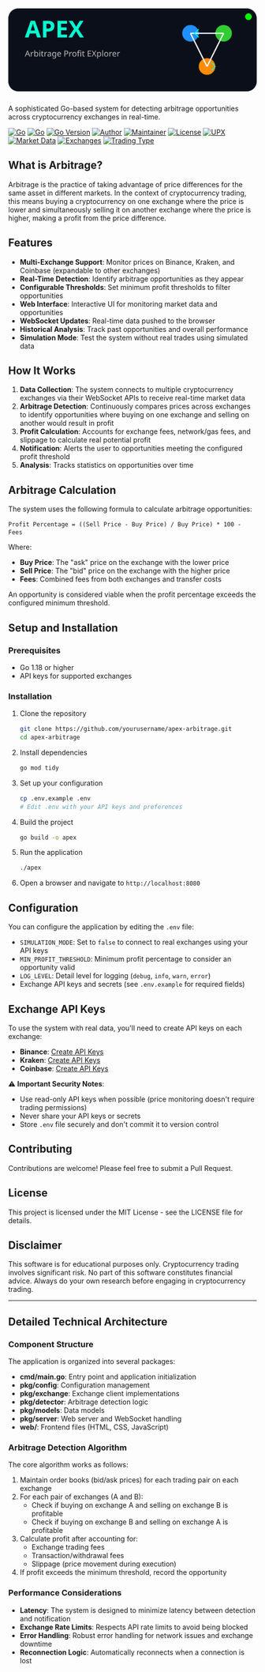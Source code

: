 # ![APEX Logo](assets/apex-logo.svg)

A sophisticated Go-based system for detecting arbitrage opportunities across cryptocurrency exchanges in real-time.

[![Go](https://github.com/VrushankPatel/apex/actions/workflows/go.yml/badge.svg)](https://github.com/VrushankPatel/apex/actions/workflows/go.yml)
[![Go](https://github.com/VrushankPatel/apex/actions/workflows/go.yml/badge.svg)](https://github.com/VrushankPatel/apex/actions/workflows/go.yml)
[![Go Version](https://img.shields.io/badge/Go-1.23.8-blue?logo=go)](https://golang.org/doc/go1.23)
[![Author](https://img.shields.io/badge/Author-VrushankPatel-blue)](https://github.com/VrushankPatel)
[![Maintainer](https://img.shields.io/badge/Maintainer-VrushankPatel-green)](https://github.com/VrushankPatel)
[![License](https://img.shields.io/badge/License-MIT-yellow)](LICENSE)
[![UPX](https://img.shields.io/badge/UPX-4.2.4-orange)](https://upx.github.io/)
[![Market Data](https://img.shields.io/badge/Market%20Data-Real--Time-brightgreen)](https://github.com/VrushankPatel/apex)
[![Exchanges](https://img.shields.io/badge/Exchanges-Binance%20%7C%20Kraken%20%7C%20Coinbase-informational)](https://github.com/VrushankPatel/apex)
[![Trading Type](https://img.shields.io/badge/Trading-Crypto%20Arbitrage-blueviolet)](https://github.com/VrushankPatel/apex)

## What is Arbitrage?

Arbitrage is the practice of taking advantage of price differences for the same asset in different markets. In the context of cryptocurrency trading, this means buying a cryptocurrency on one exchange where the price is lower and simultaneously selling it on another exchange where the price is higher, making a profit from the price difference.

## Features

- **Multi-Exchange Support**: Monitor prices on Binance, Kraken, and Coinbase (expandable to other exchanges)
- **Real-Time Detection**: Identify arbitrage opportunities as they appear
- **Configurable Thresholds**: Set minimum profit thresholds to filter opportunities
- **Web Interface**: Interactive UI for monitoring market data and opportunities
- **WebSocket Updates**: Real-time data pushed to the browser
- **Historical Analysis**: Track past opportunities and overall performance
- **Simulation Mode**: Test the system without real trades using simulated data

## How It Works

1. **Data Collection**: The system connects to multiple cryptocurrency exchanges via their WebSocket APIs to receive real-time market data
2. **Arbitrage Detection**: Continuously compares prices across exchanges to identify opportunities where buying on one exchange and selling on another would result in profit
3. **Profit Calculation**: Accounts for exchange fees, network/gas fees, and slippage to calculate real potential profit
4. **Notification**: Alerts the user to opportunities meeting the configured profit threshold
5. **Analysis**: Tracks statistics on opportunities over time

## Arbitrage Calculation

The system uses the following formula to calculate arbitrage opportunities:

```
Profit Percentage = ((Sell Price - Buy Price) / Buy Price) * 100 - Fees
```

Where:
- **Buy Price**: The "ask" price on the exchange with the lower price
- **Sell Price**: The "bid" price on the exchange with the higher price
- **Fees**: Combined fees from both exchanges and transfer costs

An opportunity is considered viable when the profit percentage exceeds the configured minimum threshold.

## Setup and Installation

### Prerequisites

- Go 1.18 or higher
- API keys for supported exchanges

### Installation

1. Clone the repository
   ```bash
   git clone https://github.com/yourusername/apex-arbitrage.git
   cd apex-arbitrage
   ```

2. Install dependencies
   ```bash
   go mod tidy
   ```

3. Set up your configuration
   ```bash
   cp .env.example .env
   # Edit .env with your API keys and preferences
   ```

4. Build the project
   ```bash
   go build -o apex
   ```

5. Run the application
   ```bash
   ./apex
   ```

6. Open a browser and navigate to `http://localhost:8080`

## Configuration

You can configure the application by editing the `.env` file:

- `SIMULATION_MODE`: Set to `false` to connect to real exchanges using your API keys
- `MIN_PROFIT_THRESHOLD`: Minimum profit percentage to consider an opportunity valid
- `LOG_LEVEL`: Detail level for logging (`debug`, `info`, `warn`, `error`)
- Exchange API keys and secrets (see `.env.example` for required fields)

## Exchange API Keys

To use the system with real data, you'll need to create API keys on each exchange:

- **Binance**: [Create API Keys](https://www.binance.com/en/support/faq/how-to-create-api-keys-on-binance-360002502072)
- **Kraken**: [Create API Keys](https://support.kraken.com/hc/en-us/articles/360000919966-How-to-generate-an-API-key-pair-)
- **Coinbase**: [Create API Keys](https://help.coinbase.com/en/pro/other-topics/api/how-do-i-create-an-api-key-for-coinbase-pro)

⚠️ **Important Security Notes**:
- Use read-only API keys when possible (price monitoring doesn't require trading permissions)
- Never share your API keys or secrets
- Store `.env` file securely and don't commit it to version control

## Contributing

Contributions are welcome! Please feel free to submit a Pull Request.

## License

This project is licensed under the MIT License - see the LICENSE file for details.

## Disclaimer

This software is for educational purposes only. Cryptocurrency trading involves significant risk. No part of this software constitutes financial advice. Always do your own research before engaging in cryptocurrency trading.

---

## Detailed Technical Architecture

### Component Structure

The application is organized into several packages:

- **cmd/main.go**: Entry point and application initialization
- **pkg/config**: Configuration management
- **pkg/exchange**: Exchange client implementations
- **pkg/detector**: Arbitrage detection logic
- **pkg/models**: Data models
- **pkg/server**: Web server and WebSocket handling
- **web/**: Frontend files (HTML, CSS, JavaScript)

### Arbitrage Detection Algorithm

The core algorithm works as follows:

1. Maintain order books (bid/ask prices) for each trading pair on each exchange
2. For each pair of exchanges (A and B):
   - Check if buying on exchange A and selling on exchange B is profitable
   - Check if buying on exchange B and selling on exchange A is profitable
3. Calculate profit after accounting for:
   - Exchange trading fees
   - Transaction/withdrawal fees
   - Slippage (price movement during execution)
4. If profit exceeds the minimum threshold, record the opportunity

### Performance Considerations

- **Latency**: The system is designed to minimize latency between detection and notification
- **Exchange Rate Limits**: Respects API rate limits to avoid being blocked
- **Error Handling**: Robust error handling for network issues and exchange downtime
- **Reconnection Logic**: Automatically reconnects when a connection is lost